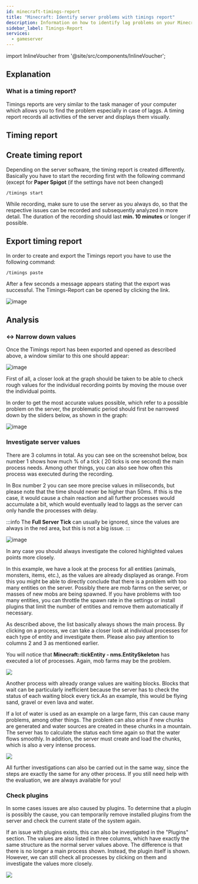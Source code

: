 ```yaml
---
id: minecraft-timings-report
title: "Minecraft: Identify server problems with timings report"
description: Information on how to identify lag problems on your Minecraft server with a timings report - ZAP-Hosting.com documentation
sidebar_label: Timings-Report
services:
  - gameserver
---
```


import InlineVoucher from '@site/src/components/InlineVoucher';

<InlineVoucher />

## Explanation

### What is a timing report?

Timings reports are very similar to the task manager of your computer which allows you to find the problem especially in case of laggs. A timing report records all activities of the server and displays them visually.

## Timing report

## Create timing report

Depending on the server software, the timing report is created differently. Basically you have to start the recording first with the following command (except for **Paper Spigot** (if the settings have not been changed)

`/timings start`

While recording, make sure to use the server as you always do, so that the respective issues can be recorded and subsequently analyzed in more detail. The duration of the recording should last **min. 10 minutes** or longer if possible.

## Export timing report

In order to create and export the Timings report you have to use the following command:

`/timings paste`

After a few seconds a message appears stating that the export was successful. The Timings-Report can be opened by clicking the link.

![image](https://user-images.githubusercontent.com/26007280/217858875-1feea824-9642-4026-a08d-ab45604af2c6.png)

## Analysis

### ↔️ Narrow down values

Once the Timings report has been exported and opened as described above, a window similar to this one should appear:

![image](https://user-images.githubusercontent.com/26007280/217858906-38d680a6-422e-4495-8479-38ed97a0a3da.png)

First of all, a closer look at the graph should be taken to be able to check rough values for the individual recording points by moving the mouse over the individual points.

In order to get the most accurate values possible, which refer to a possible problem on the server, the problematic period should first be narrowed down by the sliders below, as shown in the graph:

![image](https://user-images.githubusercontent.com/26007280/217858947-054902c7-7095-462e-9499-c4e8c7f86faf.png)

### Investigate server values

There are 3 columns in total. As you can see on the screenshot below, box number 1 shows how much % of a tick ( 20 ticks is one second) the main process needs. Among other things, you can also see how often this process was executed during the recording.

In Box number 2 you can see more precise values in miliseconds, but please note that the time should never be higher than 50ms. If this is the case, it would cause a chain reaction and all further processes would accumulate a bit, which would eventually lead to laggs as the server can only handle the processes with delay.

:::info
The **Full Server Tick** can usually be ignored, since the values are always in the red area, but this is not a big issue.
:::

![image](https://user-images.githubusercontent.com/13604413/159177796-03f504fc-94f4-4f88-af53-d4ce33ed8039.png)

In any case you should always investigate the colored highlighted values points more closely.

In this example, we have a look at the process for all entities (animals, monsters, items, etc.), as the values are already displayed as orange. From this you might be able to directly conclude that there is a problem with too many entities on the server.
Possibly there are mob farms on the server, or masses of new mobs are being spawned. If you have problems with too many entities, you can throttle the spawn rate in the settings or install plugins that limit the number of entities and remove them automatically if necessary.

As described above, the list basically always shows the main process. By clicking on a process, we can take a closer look at individual processes for each type of entity and investigate them. Please also pay attention to columns 2 and 3 as mentioned earlier.

You will notice that **Minecraft::tickEntity - nms.EntitySkeleton** has executed a lot of processes. Again, mob farms may be the problem.

![](https://screensaver01.zap-hosting.com/index.php/s/fZzeemocpsNfxXL/preview)

Another process with already orange values are waiting blocks. Blocks that wait can be particularly inefficient because the server has to check the status of each waiting block every tick.As an example, this would be flying sand, gravel or even lava and water.

If a lot of water is used as an example on a large farm, this can cause many problems, among other things. The problem can also arise if new chunks are generated and water sources are created in these chunks in a mountain. The server has to calculate the status each time again so that the water flows smoothly. In addition, the server must create and load the chunks, which is also a very intense process.

![](https://screensaver01.zap-hosting.com/index.php/s/GWz98fTiknCkWZW)

All further investigations can also be carried out in the same way, since the steps are exactly the same for any other process. If you still need help with the evaluation, we are always available for you!

### Check plugins

In some cases issues are also caused by plugins. To determine that a plugin is possibly the cause, you can temporarily remove installed plugins from the server and check the current state of the system again.

If an issue with plugins exists, this can also be investigated in the "Plugins" section. The values are also listed in three columns, which have exactly the same structure as the normal server values above. The difference is that there is no longer a main process shown. Instead, the plugin itself is shown. However, we can still check all processes by clicking on them and investigate the values more closely.

![](https://screensaver01.zap-hosting.com/index.php/s/CzitKykWC2dzExD)

